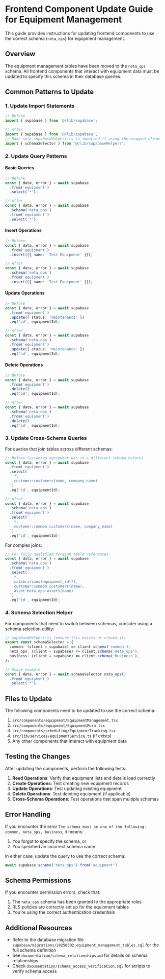 # Frontend Component Update Guide for Equipment Management

This guide provides instructions for updating frontend components to use the correct schema (`neta_ops`) for equipment management.

## Overview

The equipment management tables have been moved to the `neta_ops` schema. All frontend components that interact with equipment data must be updated to specify this schema in their database queries.

## Common Patterns to Update

### 1. Update Import Statements

```typescript
// Before
import { supabase } from '@/lib/supabase';

// After
import { supabase } from '@/lib/supabase';
// Make sure supabaseHelpers.ts is imported if using the wrapped client
import { schemaSelector } from '@/lib/supabaseHelpers';
```

### 2. Update Query Patterns

#### Basic Queries

```typescript
// Before
const { data, error } = await supabase
  .from('equipment')
  .select('*');

// After
const { data, error } = await supabase
  .schema('neta_ops')
  .from('equipment')
  .select('*');
```

#### Insert Operations

```typescript
// Before
const { data, error } = await supabase
  .from('equipment')
  .insert([{ name: 'Test Equipment' }]);

// After
const { data, error } = await supabase
  .schema('neta_ops')
  .from('equipment')
  .insert([{ name: 'Test Equipment' }]);
```

#### Update Operations

```typescript
// Before
const { data, error } = await supabase
  .from('equipment')
  .update({ status: 'maintenance' })
  .eq('id', equipmentId);

// After
const { data, error } = await supabase
  .schema('neta_ops')
  .from('equipment')
  .update({ status: 'maintenance' })
  .eq('id', equipmentId);
```

#### Delete Operations

```typescript
// Before
const { data, error } = await supabase
  .from('equipment')
  .delete()
  .eq('id', equipmentId);

// After
const { data, error } = await supabase
  .schema('neta_ops')
  .from('equipment')
  .delete()
  .eq('id', equipmentId);
```

### 3. Update Cross-Schema Queries

For queries that join tables across different schemas:

```typescript
// Before (assuming equipment was in a different schema before)
const { data, error } = await supabase
  .from('equipment')
  .select(`
    *,
    customer:customers(name, company_name)
  `)
  .eq('id', equipmentId);

// After
const { data, error } = await supabase
  .schema('neta_ops')
  .from('equipment')
  .select(`
    *,
    customer:common.customers(name, company_name)
  `)
  .eq('id', equipmentId);
```

For complex joins:

```typescript
// For fully qualified foreign table references
const { data, error } = await supabase
  .schema('neta_ops')
  .from('equipment')
  .select(`
    *,
    calibrations!equipment_id(*),
    customer:common.customers(name),
    asset:neta_ops.assets(name)
  `)
  .eq('id', equipmentId);
```

### 4. Schema Selection Helper

For components that need to switch between schemas, consider using a schema selection utility:

```typescript
// supabaseHelpers.ts (ensure this exists or create it)
export const schemaSelector = {
  common: (client = supabase) => client.schema('common'),
  neta_ops: (client = supabase) => client.schema('neta_ops'),
  business: (client = supabase) => client.schema('business'),
};

// Usage example
const { data, error } = await schemaSelector.neta_ops()
  .from('equipment')
  .select('*');
```

## Files to Update

The following components need to be updated to use the correct schema:

1. `src/components/equipment/EquipmentManagement.tsx`
2. `src/components/equipment/EquipmentForm.tsx`
3. `src/components/scheduling/EquipmentTracking.tsx`
4. `src/lib/services/equipmentService.ts` (if exists)
5. Any other components that interact with equipment data

## Testing the Changes

After updating the components, perform the following tests:

1. **Read Operations**: Verify that equipment lists and details load correctly
2. **Create Operations**: Test creating new equipment records
3. **Update Operations**: Test updating existing equipment
4. **Delete Operations**: Test deleting equipment (if applicable)
5. **Cross-Schema Operations**: Test operations that span multiple schemas

## Error Handling

If you encounter the error `The schema must be one of the following: common, neta_ops, business`, it means:

1. You forgot to specify the schema, or
2. You specified an incorrect schema name

In either case, update the query to use the correct schema:

```typescript
await supabase.schema('neta_ops').from('equipment')
```

## Schema Permissions

If you encounter permission errors, check that:

1. The `neta_ops` schema has been granted to the appropriate roles
2. RLS policies are correctly set up for the equipment tables
3. You're using the correct authentication credentials

## Additional Resources

- Refer to the database migration file `supabase/migrations/20250502_equipment_management_tables.sql` for the full schema definition
- See `documentation/schema_relationships.md` for details on schema relationships
- Check `documentation/schema_access_verification.sql` for scripts to verify schema access 